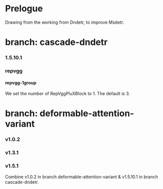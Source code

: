 # Prelogue
Drawing from the working from Dndetr, to improve Msdetr.

# branch: cascade-dndetr
### 1.5.10.1

### repvgg

#### repvgg-1group
We set the number of RepVggPluXBlock to 1. The default is 3.


# branch: deformable-attention-variant
### v1.0.2


### v1.3.1



### v1.5.1
Combine v1.0.2 in branch deformable-attention-variant & v1.5.10.1 in branch cascade-dndetr.
